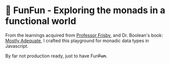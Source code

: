 # 🥝 FunFun - Exploring the monads in a functional world

From the learnings acquired from [Professor Frisby](https://egghead.io/courses/professor-frisby-introduces-composable-functional-javascript), and Dr. Boolean's book: [Mostly Adequate](https://github.com/MostlyAdequate/mostly-adequate-guide), I crafted this playground for monadic data types in Javascript. 

By far not production ready, just to have Fun~~Fun~~.
